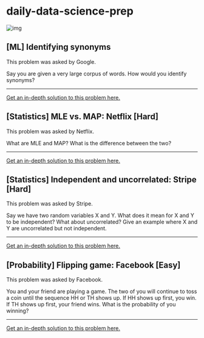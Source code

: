 # daily-data-science-prep





![img](https://mail.google.com/mail/u/0/images/cleardot.gif)

## [ML] Identifying synonyms

This problem was asked by Google.

Say you are given a very large corpus of words. How would you identify synonyms?

------

[Get an in-depth solution to this problem here.](https://datascienceprep.com/solution/23?email=kinshukram@gmail.com&token=f6ef3261a0fa79e212b0bc6a6f2c74fe830dc8c28955cc86fa0e6dabd245b0b10ea4cbb5e40664743bf97cd771bb23fb3087f98ff63b6def5eb70051f542f6f251635265c61e47db)

## [Statistics] MLE vs. MAP: Netflix [Hard]

This problem was asked by Netflix.

What are MLE and MAP? What is the difference between the two?

------

[Get an in-depth solution to this problem here.](https://datascienceprep.com/solution/35?email=kinshukram@gmail.com&token=7b2259ac16402451f56fb42538da117415a958efe7341db45501fda53c6ebe31d989a3b13d220299cd17b7fe2089adeb9f4b0c86db9ca80c965fa78ed2ab3e69ff9b9e729a85b7fd)

## [Statistics] Independent and uncorrelated: Stripe [Hard]

This problem was asked by Stripe.

Say we have two random variables X and Y. What does it mean for X and Y to be independent? What about uncorrelated? Give an example where X and Y are uncorrelated but not independent.

------

[Get an in-depth solution to this problem here.](https://datascienceprep.com/solution/39?email=kinshukram@gmail.com&token=2525ef234fbf7d9b05bc6282d0e93aafbf5d0149b8fdc521e1d78f861cdc9d30a037bd059e188b55ee2530da4e6889314afb4f7511e5d0f32000e580f9e31c3b68719c3c96c51512)

## [Probability] Flipping game: Facebook [Easy]

This problem was asked by Facebook.

You and your friend are playing a game. The two of you will continue to toss a coin until the sequence HH or TH shows up. If HH shows up first, you win. If TH shows up first, your friend wins. What is the probability of you winning?

------

[Get an in-depth solution to this problem here.](https://datascienceprep.com/solution/40?email=kinshukram@gmail.com&token=091efb72edb95fc7082c5c5839b50b0e8b712e06d8f9569613dbba2d0c178743d0cb43b46b2015788efa630c71dd31f44602adada652852fad8412c389c7422f0777e94799d17bfe)